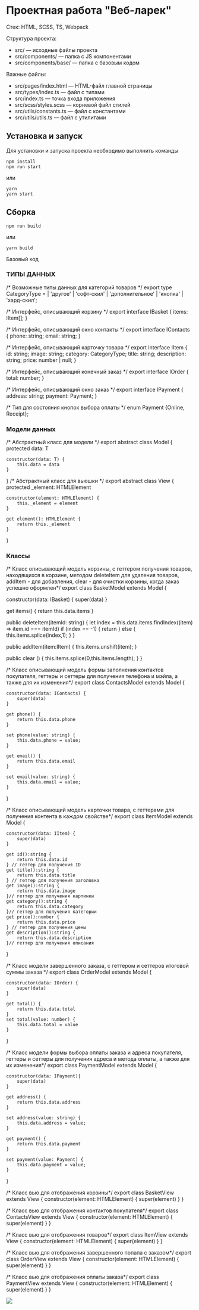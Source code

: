 # Проектная работа "Веб-ларек"

Стек: HTML, SCSS, TS, Webpack

Структура проекта:
- src/ — исходные файлы проекта
- src/components/ — папка с JS компонентами
- src/components/base/ — папка с базовым кодом

Важные файлы:
- src/pages/index.html — HTML-файл главной страницы
- src/types/index.ts — файл с типами
- src/index.ts — точка входа приложения
- src/scss/styles.scss — корневой файл стилей
- src/utils/constants.ts — файл с константами
- src/utils/utils.ts — файл с утилитами

## Установка и запуск
Для установки и запуска проекта необходимо выполнить команды

```
npm install
npm run start
```

или

```
yarn
yarn start
```
## Сборка

```
npm run build
```

или

```
yarn build
```
Базовый код

### ТИПЫ ДАННЫХ

/* Возможные типы данных для категорий товаров */
export type CategoryType =
  | 'другое'
  | 'софт-скил'
  | 'дополнительное'
  | 'кнопка'
  | 'хард-скил';
 
 /* Интерфейс, описывающий корзину */
export interface IBasket {
  items: IItem[];
}

/* Интерфейс, описывающий окно контакты */
export interface IContacts {
    phone: string;
    email: string;
}

/* Интерфейс, описывающий карточку товара */
export interface IItem {
    id: string;
    image: string;
    category: CategoryType;
    title: string;
    description: string;
    price: number | null;
}

/* Интерфейс, описывающий конечный заказ */
export interface IOrder {
    total: number;
}

/* Интерфейс, описывающий окно заказ */
export interface IPayment {
    address: string;
    payment: Payment;
}

/* Тип для состояния кнопок выбора оплаты */
enum Payment {Online, Receipt};
### Модели данных

/* Абстрактный класс для модели */
export abstract class Model<T> {
    protected data: T

    constructor(data: T) {
        this.data = data
    }
}
/* Абстрактный класс для вьюшки */
export abstract class View {
    protected _element: HTMLElement

    constructor(element: HTMLElement) {
        this._element = element
    }

    get element(): HTMLElement {
        return this._element
    }
}

### Классы

/* Класс описывающий модель корзины, с геттером получения товаров, находящихся в корзине, методом deleteItem для удаления товаров, addItem - для добавления, clear - для очистки корзины, когда заказ успешно оформлен*/
 export class BasketModel extends Model <IBasket> {

  constructor(data: IBasket) {
    super(data)
  }
  
  get items() {
    return this.data.items
  }
  
  public deleteItem(itemId: string) {
    let index = this.data.items.findIndex((item) => item.id === itemId)
    if (index == -1) {
      return
    } else {
      this.items.splice(index,1);
    }
  }

  public addItem(item:IItem) {
    this.items.unshift(item);
  }

  public clear () {
    this.items.splice(0,this.items.length);
  }
}

/* Класс описывающий модель формы заполнения контактов покупателя, геттеры и сеттеры для получения телефона и мэйла, а также для их изменения*/
    export class ContactsModel extends Model <IContacts> {

    constructor(data: IContacts) {
        super(data)
    }

    get phone() {
        return this.data.phone
    }

    set phone(value: string) {
        this.data.phone = value;
    }

    get email() {
        return this.data.email
    }
    
    set email(value: string) {
        this.data.email = value;
    }
}

/* Класс описывающий модель карточки товара, с геттерами для получения контента в каждом свойстве*/
    export class ItemModel extends Model<IItem> {
    
    constructor(data: IItem) {
        super(data)
    }
    
    get id():string {
        return this.data.id
    } // геттер для получения ID
    get title():string {
        return this.data.title
    } // геттер для получения заголовка
    get image():string {
        return this.data.image
    }// геттер для получения картинки
    get category():string {
        return this.data.category
    }// геттер для получения категории
    get price():number {
        return this.data.price
    } // геттер для получения цены
    get description():string {
        return this.data.description
    }// геттер для получения описания
}

/* Класс модели завершенного заказа, с геттером и сеттеров итоговой суммы заказа */
export class OrderModel extends Model <IOrder> {

    constructor(data: IOrder) {
        super(data)
    }

    get total() {
        return this.data.total
    }
    set total(value: number) {
        this.data.total = value
    }
}

/* Класс модели формы выбора оплаты заказа и адреса покупателя, геттеры и сеттеры для получения адреса и метода оплаты, а также для их изменения*/
    export class PaymentModel extends Model <IPayment> {

    constructor(data: IPayment){
        super(data)
    }

    get address() {
        return this.data.address
    }

    set address(value: string) {
        this.data.address = value;
    }

    get payment() {
        return this.data.payment
    }
    
    set payment(value: Payment) {
        this.data.payment = value;
    }
}

/* Класс вью для отображения корзины*/
export class BasketView extends View {
    constructor(element: HTMLElement) {
        super(element)
    }
}

/* Класс вью для отображения контактов покупателя*/
export class ContactsView extends View {
    constructor(element: HTMLElement) {
        super(element)
    }
}

/* Класс вью для отображения товаров*/
export class ItemView extends View {
    constructor(element: HTMLElement) {
        super(element)
    }
}

/* Класс вью для отображения завершенного попапа с заказом*/
export class OrderView extends View {
    constructor(element: HTMLElement) {
        super(element)
    }
}

/* Класс вью для отображения оплаты заказа*/
export class PaymentView extends View {
    constructor(element: HTMLElement) {
        super(element)
    }
}















<img src="./assets/README.jpeg">